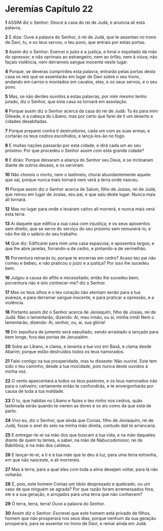 # Jeremías Capítulo 22

**1** 	ASSIM diz o Senhor: Desce à casa do rei de Judá, e anuncia ali esta palavra,

**2** 	E dize: Ouve a palavra do Senhor, ó rei de Judá, que te assentas no trono de Davi, tu, e os teus servos, o teu povo, que entrais por estas portas.

**3** 	Assim diz o Senhor: Exercei o juízo e a justiça, e livrai o espoliado da mão do opressor; e não oprimais ao estrangeiro, nem ao órfão, nem à viúva; não façais violência, nem derrameis sangue inocente neste lugar.

**4** 	Porque, se deveras cumprirdes esta palavra, entrarão pelas portas desta casa os reis que se assentarão em lugar de Davi sobre o seu trono, andando em carros e montados em cavalos, eles, e os seus servos, e o seu povo.

**5** 	Mas, se não derdes ouvidos a estas palavras, por mim mesmo tenho jurado, diz o Senhor, que esta casa se tornará em assolação.

**6** 	Porque assim diz o Senhor acerca da casa do rei de Judá: Tu és para mim Gileade, e a cabeça do Líbano; mas por certo que farei de ti um deserto e cidades desabitadas.

**7** 	Porque preparei contra ti destruidores, cada um com as suas armas; e cortarão os teus cedros escolhidos, e lançá-los-ão no fogo.

**8** 	E muitas nações passarão por esta cidade, e dirá cada um ao seu próximo: Por que procedeu o Senhor assim com esta grande cidade?

**9** 	E dirão: Porque deixaram a aliança do Senhor seu Deus, e se inclinaram diante de outros deuses, e os serviram.

**10** 	Não choreis o morto, nem o lastimeis; chorai abundantemente aquele que sai, porque nunca mais tornará nem verá a terra onde nasceu.

**11** 	Porque assim diz o Senhor acerca de Salum, filho de Josias, rei de Judá, que reinou em lugar de Josias, seu pai, e que saiu deste lugar: Nunca mais ali tornará.

**12** 	Mas no lugar para onde o levaram cativo ali morrerá, e nunca mais verá esta terra.

**13** 	Ai daquele que edifica a sua casa com injustiça, e os seus aposentos sem direito, que se serve do serviço do seu próximo sem remunerá-lo, e não lhe dá o salário do seu trabalho.

**14** 	Que diz: Edificarei para mim uma casa espaçosa, e aposentos largos; e que lhe abre janelas, forrando-a de cedro, e pintando-a de vermelhão.

**15** 	Porventura reinarás tu, porque te encerras em cedro? Acaso teu pai não comeu e bebeu, e não praticou o juízo e a justiça? Por isso lhe sucedeu bem.

**16** 	Julgou a causa do aflito e necessitado; então lhe sucedeu bem; porventura não é isto conhecer-me? diz o Senhor.

**17** 	Mas os teus olhos e o teu coração não atentam senão para a tua avareza, e para derramar sangue inocente, e para praticar a opressão, e a violência.

**18** 	Portanto assim diz o Senhor acerca de Jeoiaquim, filho de Josias, rei de Judá: Não o lamentarão, dizendo: Ai, meu irmão, ou ai, minha irmã! Nem o lamentarão, dizendo: Ai, senhor, ou, ai, sua glória!

**19** 	Em sepultura de jumento será sepultado, sendo arrastado e lançado para bem longe, fora das portas de Jerusalém.

**20** 	Sobe ao Líbano, e clama, e levanta a tua voz em Basã, e clama desde Abarim; porque estão destruídos todos os teus namorados.

**21** 	Falei contigo na tua prosperidade, mas tu disseste: Não ouvirei. Este tem sido o teu caminho, desde a tua mocidade, pois nunca deste ouvidos à minha voz.

**22** 	O vento apascentará a todos os teus pastores, e os teus namorados irão para o cativeiro; certamente então te confundirás, e te envergonharás por causa de toda a tua maldade.

**23** 	Ó tu, que habitas no Líbano e fazes o teu ninho nos cedros, quão lastimada serás quando te vierem as dores e os ais como da que está de parto.

**24** 	Vivo eu, diz o Senhor, que ainda que Conias, filho de Jeoiaquim, rei de Judá, fosse o anel do selo na minha mão direita, contudo dali te arrancaria.

**25** 	E entregar-te-ei na mão dos que buscam a tua vida, e na mão daqueles diante de quem tu temes, a saber, na mão de Nabucodonosor, rei de Babilônia, e na mão dos caldeus.

**26** 	E lançar-te-ei, a ti e à tua mãe que te deu à luz, para uma terra estranha, em que não nasceste, e ali morrereis.

**27** 	Mas à terra, para a qual eles com toda a alma desejam voltar, para lá não voltarão.

**28** 	É, pois, este homem Conias um ídolo desprezado e quebrado, ou um vaso de que ninguém se agrada? Por que razão foram arremessados fora, ele e a sua geração, e arrojados para uma terra que não conhecem?

**29** 	Ó terra, terra, terra! Ouve a palavra do Senhor.

**30** 	Assim diz o Senhor: Escrevei que este homem está privado de filhos, homem que não prosperará nos seus dias; porque nenhum da sua geração prosperará, para se assentar no trono de Davi, e reinar ainda em Judá.

